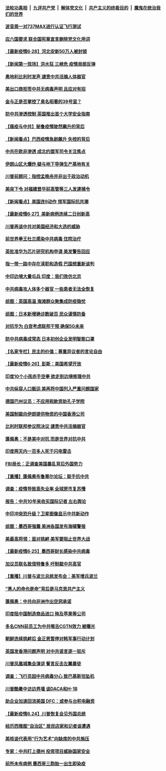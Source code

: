 

####  [法轮功真相](../../../../basic/blob/master/README.md?t=06282231) &nbsp;|&nbsp; [九评共产党](../../../../9ping.md/blob/master/README.md?t=06282231) &nbsp;|&nbsp; [解体党文化](../../../../jtdwh.md/blob/master/README.md?t=06282231)  &nbsp;|&nbsp; [共产主义的终极目的](../../../../gczydzjmd.md/blob/master/README.md?t=06282231) &nbsp;|&nbsp; [魔鬼在统治我们的世界](../../../../mgztzwmdsj.md/blob/master/README.md?t=06282231) 

#### [波音周一对737MAX进行认证飞行测试](../pages/nsc418/n12217519.md?t=06282231) 

#### [应六国要求 联合国宪章宣言删除党文化用词](../pages/nsc418/n12217477.md?t=06282231) 

#### [【最新疫情6·28】河北安新50万人被封锁](../pages/nsc418/n12212934.md?t=06282231) 

#### [【新闻第一现场】洪水狂 三峡危 疫情局部反弹](../pages/nsc418/n12217350.md?t=06282231) 

#### [奥地利比利时发声  谴责中共活摘人体器官](../pages/nsc418/n12216554.md?t=06282231) 

#### [美出口商拒签中共无病毒声明 且应对有招](../pages/nsc418/n12216909.md?t=06282231) 

#### [金与正是否掌控了臭名昭著的39号室？](../pages/nsc418/n12217251.md?t=06282231) 

#### [防中共渗透控制 英国推出首个大学安全指南](../pages/nsc418/n12216751.md?t=06282231) 

#### [【瘟疫与中共】秘鲁疫情陡然飙升的背后](../pages/nsc418/n12216630.md?t=06282231) 

#### [【新闻看点】巴西疫情急剧飙升 失控的背后](../pages/nsc418/n12216291.md?t=06282231) 

#### [中共在欧非渗透 成北约盟军司令关注焦点](../pages/nsc418/n12216609.md?t=06282231) 

#### [伊朗山区大爆炸 疑与地下导弹生产基地有关](../pages/nsc418/n12216637.md?t=06282231) 

#### [川普前顾问：指控孟晚舟并非出于政治动机](../pages/nsc418/n12216532.md?t=06282231) 

#### [美突下令 对福建晋华前高管等三人发逮捕令](../pages/nsc418/n12216296.md?t=06282231) 

#### [【新闻看点】美国连9动作 领军国际抗共潮](../pages/nsc418/n12215121.md?t=06282231) 

#### [【最新疫情6·27】美新病例连续二日创新高](../pages/nsc418/n12215389.md?t=06282231) 

#### [川普再谈中共对美国经济和大选的威胁](../pages/nsc418/n12214917.md?t=06282231) 

#### [前世界拳王杜兰感染中共病毒 住院治疗](../pages/nsc418/n12214771.md?t=06282231) 

#### [英批准华为芯片研究机构申请 美发警告回应](../pages/nsc418/n12214643.md?t=06282231) 

#### [指一带一路中存在渎职和造假 巴国想重新谈判](../pages/nsc418/n12214599.md?t=06282231) 

#### [中印边境大量屯兵 印度：我们效仿北京](../pages/nsc418/n12214491.md?t=06282231) 

#### [中共病毒攻人体多个器官 一些患者无法全恢复](../pages/nsc418/n12214393.md?t=06282231) 

#### [组图：英国高温 海滩群众聚集成防疫隐忧](../pages/nsc418/n12213831.md?t=06282231) 

#### [组图：日本新增确诊数破百 民众谨慎防备](../pages/nsc418/n12214024.md?t=06282231) 

#### [对抗华为 白宫考虑联邦干预 确保5G未来](../pages/nsc418/n12214112.md?t=06282231) 

#### [防中共病毒成常态 日本初创企业发明智能口罩](../pages/nsc418/n12214107.md?t=06282231) 

#### [【名家专栏】民主的价值：尊重异议者的言论自由](../pages/nsc418/n12204163.md?t=06282231) 

#### [【最新疫情6·26】彭斯：美国希望开放](../pages/nsc418/n12213008.md?t=06282231) 

#### [印度10个小孩赤手空拳 欲走到边境修理中共](../pages/nsc418/n12213595.md?t=06282231) 

#### [中共纵容人口贩运 美再将中国列入严重问题国家](../pages/nsc418/n12213491.md?t=06282231) 

#### [德国巴州议员：不应用税款资助孔子学院](../pages/nsc418/n12213025.md?t=06282231) 

#### [美国制裁向伊朗提供物资的中国香港公司](../pages/nsc418/n12212790.md?t=06282231) 

#### [比利时联邦参议院决议 谴责中共活摘器官](../pages/nsc418/n12212777.md?t=06282231) 

#### [蓬佩奥：不是美中对抗 而是世界对抗中共](../pages/nsc418/n12212375.md?t=06282231) 

#### [印度两天内一百多人死于闪电雷击](../pages/nsc418/n12212509.md?t=06282231) 

#### [FBI局长：正调查美国暴乱背后外国势力](../pages/nsc418/n12212191.md?t=06282231) 

#### [【重播】蓬佩奥布鲁塞尔论坛：联手抗中共](../pages/nsc418/n12211937.md?t=06282231) 

#### [调查：疫情导致高失业率 全球房市复苏慢](../pages/nsc418/n12211645.md?t=06282231) 

#### [报告：中共10年来收买国际记者 左右舆论](../pages/nsc418/n12211954.md?t=06282231) 

#### [中印冲突恐升级？卫星图像显示中共新动作](../pages/nsc418/n12211793.md?t=06282231) 

#### [组图：墨西哥强震 美洲各国发布海啸警报](../pages/nsc418/n12208966.md?t=06282231) 

#### [美最高将领：面对挑衅 美军要阻止世界大战](../pages/nsc418/n12211458.md?t=06282231) 

#### [【最新疫情6·25】墨西哥财长感染中共病毒](../pages/nsc418/n12210649.md?t=06282231) 

#### [加议员联名致信特鲁多 吁制裁中共高官](../pages/nsc418/n12211291.md?t=06282231) 

#### [【重播】川普与波兰总统发布会：美军增兵波兰](../pages/nsc418/n12209733.md?t=06282231) 

#### [“黑人的命也是命”背后是马克思共产主义](../pages/nsc418/n12210133.md?t=06282231) 

#### [蓬佩奥：中共向非洲作出空洞承诺](../pages/nsc418/n12210177.md?t=06282231) 

#### [印度阻中国制造商品进口 殃及苹果等公司](../pages/nsc418/n12210101.md?t=06282231) 

#### [多名CNN前员工为中共喉舌CGTN效力 被曝光](../pages/nsc418/n12209805.md?t=06282231) 

#### [朝鲜连续挑衅后 金正恩暂停对韩军事行动计划](../pages/nsc418/n12209751.md?t=06282231) 

#### [英国发香港问题声明 对中共谣言逐一驳斥](../pages/nsc418/n12209623.md?t=06282231) 

#### [川普凤凰城集会演讲 誓言反击左翼暴徒](../pages/nsc418/n12209582.md?t=06282231) 

#### [调查：飞行员因中共病毒分心 致巴基斯坦坠机](../pages/nsc418/n12209346.md?t=06282231) 

#### [川普酷暑中访边界墙 谈DACA和H-1B](../pages/nsc418/n12209551.md?t=06282231) 

#### [助企业加速回流美国 DFC：或参与台积电融资](../pages/nsc418/n12209064.md?t=06282231) 

#### [【最新疫情6.24】川普恢复会见外国总统](../pages/nsc418/n12207866.md?t=06282231) 

#### [经历西雅图“自治区” 居民店家和记者谈遭遇](../pages/nsc418/n12208062.md?t=06282231) 

#### [美核谈代表用“行为艺术”向缺席的中共施压](../pages/nsc418/n12207347.md?t=06282231) 

#### [专家：中共盯上德州 投资项目威胁国家安全](../pages/nsc418/n12207441.md?t=06282231) 

#### [前所未有病例 墨西哥三胞胎一出生即染疫](../pages/nsc418/n12207459.md?t=06282231) 

